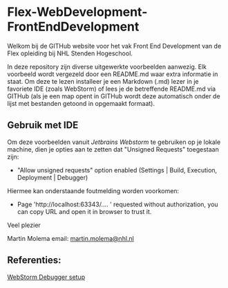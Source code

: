 # Flex-WebDevelopment-FrontEndDevelopment
Welkom bij de GITHub website voor het vak Front End Development van de Flex opleiding bij NHL Stenden Hogeschool.

In deze repository zijn diverse uitgewerkte voorbeelden aanwezig. Elk voorbeeld wordt vergezeld door een README.md
waar extra informatie in staat. Om deze te lezen installeer je een Markdown (.md) lezer in je favoriete IDE (zoals WebStorm)
of lees je de betreffende README.md via GITHub (als je een map opent in GITHub wordt deze automatisch onder de 
lijst met bestanden getoond in opgemaakt formaat).

## Gebruik met IDE
Om deze voorbeelden vanuit *Jetbrains Webstorm* te gebruiken op je lokale machine, dien je opties aan te zetten
dat "Unsigned Requests" toegestaan zijn:
  * "Allow unsigned requests" option enabled (Settings | Build, Execution, Deployment | Debugger)

Hiermee kan onderstaande foutmelding worden voorkomen:
  * Page 'http://localhost:63343/.... ' requested without authorization, you can copy URL and open it in browser to trust it.

Veel plezier

Martin Molema
email: [martin.molema@nhl.nl](mailto:martin.molema@nhlstenden.com)

## Referenties:
[WebStorm Debugger setup](https://www.jetbrains.com/help/webstorm/configuring-javascript-debugger.html)
